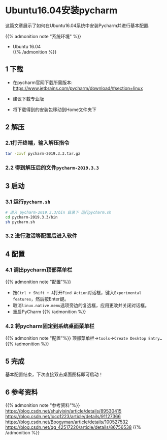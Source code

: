# Ubuntu16.04安装pycharm


这篇文章展示了如何在Ubuntu16.04系统中安装Pycharm并进行基本配置.
<!--more-->

{{% admonition note "系统环境" %}}  
* Ubuntu 16.04  
{{% /admonition %}}

## 1 下载

* 在pycharm官网下载所需版本:  
<https://www.jetbrains.com/pycharm/download/#section=linux> 

* 建议下载专业版  

* 将下载得到的安装包移动到Home文件夹下

## 2 解压

### 2.1打开终端，输入解压指令

```Bash
tar -zxvf pycharm-2019.3.3.tar.gz
```

### 2.2 得到解压后的文件`pycharm-2019.3.3`

## 3 启动

### 3.1 运行`pycharm.sh`

```Bash
# 进入 pycharm-2019.3.3/bin 目录下 运行pycharm.sh
cd pycharm-2019.3.3/bin
sh pycharm.sh
```

### 3.2 进行激活等配置后进入软件

## 4 配置

### 4.1 调出pycharm顶部菜单栏

{{% admonition note "配置"%}}  
* 按`Ctrl + Shift + A`打开`Find Action`对话框，键入`Experimental features`，然后按Enter键。
* 取消`linux.native.menu`选项旁边的复选框，应用更改并关闭对话框。
* 重启PyCharm
{{% /admonition %}}

### 4.2 将pycharm固定到系统桌面菜单栏

{{% admonition note "配置"%}} 
顶部菜单栏->`tools`->`Create Desktop Entry…`
{{% /admonition %}}

## 5 完成

基本配置结束，下次直接双击桌面图标即可启动！

## 6 参考资料

{{% admonition note "参考资料"%}}
https://blog.csdn.net/shuiyixin/article/details/89530415
https://blog.csdn.net/loco1223/article/details/91127366
https://blog.csdn.net/Boogyman/article/details/100527532
https://blog.csdn.net/qq_42517220/article/details/86756538
{{% /admonition %}}

